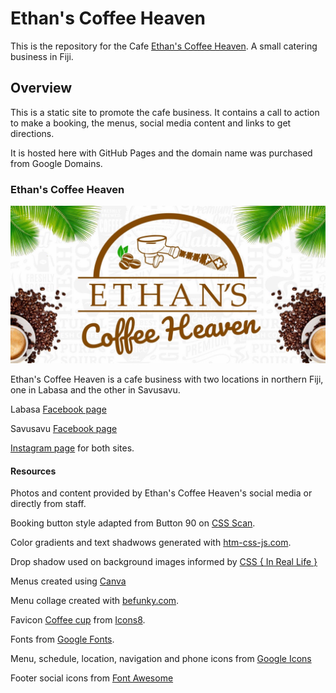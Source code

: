 # Ethan's Coffee Heaven

This is the repository for the Cafe [Ethan's Coffee Heaven](https://www.ethanscoffeeheaven.com). A small catering business in Fiji.

## Overview

This is a static site to promote the cafe business. It contains a call to action to make a booking, the menus, social media content and links to get directions.

It is hosted here with GitHub Pages and the domain name was purchased from Google Domains.

### Ethan's Coffee Heaven

![Ethan's Coffee Heaven Banner](./images/ech-banner.jpg)

Ethan's Coffee Heaven is a cafe business with two locations in northern Fiji, one in Labasa and the other in Savusavu.

Labasa [Facebook page](https://www.facebook.com/ethanscoffee/)

Savusavu [Facebook page](https://www.facebook.com/profile.php?id=100064196137922)

[Instagram page](https://www.instagram.com/ethanscoffeeheaven/) for both sites.

#### Resources

Photos and content provided by Ethan's Coffee Heaven's social media or directly from staff.

Booking button style adapted from Button 90 on [CSS Scan](https://getcssscan.com/css-buttons-examples).

Color gradients and text shadwows generated with [htm-css-js.com](https://html-css-js.com/).

Drop shadow used on background images informed by [CSS { In Real Life }](https://css-irl.info/drop-shadow-the-underrated-css-filter/)

Menus created using [Canva](https://www.canva.com/)

Menu collage created with [befunky.com](https://www.befunky.com/create/collage/).

Favicon [Coffee cup](https://icons8.com/icon/35901/coffee) from [Icons8](https://icons8.com).

Fonts from [Google Fonts](https://developers.google.com/fonts).

Menu, schedule, location, navigation and phone icons from [Google Icons](https://fonts.google.com/icons)

Footer social icons from [Font Awesome](https://fontawesome.com/)
